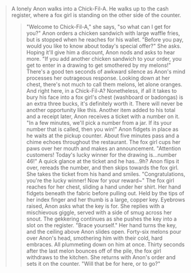 >A lonely Anon walks into a Chick-Fil-A.
>He walks up to the cash register, where a fox girl is standing on the other side of the counter.
>>"Welcome to Chick-Fil-A," she says, "so what can I get for you?"
>Anon orders a chicken sandwich with large waffle fries, but is stopped when he reaches for his wallet.
>>"Before you pay, would you like to know about today's special offer?" She asks.
>Hoping it'll give him a discount, Anon nods and asks to hear more.
>>"If you add another chicken sandwich to your order, you get to enter in a drawing to get smothered by my melons!"
>There's a good ten seconds of awkward silence as Anon's mind processes her outrageous response.
>Looking down at her chest, there's not much to call them melons, let alone oranges.
>And right here, in a Chick-Fil-A?
>Nonetheless, if all it takes to bury his face into a fox girl's chest (washboard or badongas) is an extra three bucks, it's definitely worth it.
>There will never be another opportunity like this. 
>Another item added to his total and a receipt later, Anon receives a ticket with a number on it.
>>"In a few minutes, we'll pick a number from a jar. If its your number that is called, then you win!"
>Anon fidgets in place as he waits at the pickup counter. 
>About five minutes pass and a chime echoes throughout the restaurant.
>The fox girl cups her paws over her mouth and makes an announcement.
>>"Attention customers! Today's lucky winner for the drawing is...number 46!"
>A quick glance at the ticket and he has...9h? 
>Anon flips it over, rereads the number, and then skips towards the fox girl.
>She takes the ticket from his hand and smiles.
>>"Congratulations, you're the lucky winner! Now for your reward~"
>The fox girl reaches for her chest, sliding a hand under her shirt.
>Her hand fidgets beneath the fabric before pulling out.
>Held by the tips of her index finger and her thumb is a large, copper key.
>Eyebrows raised, Anon asks what the key is for.
>She replies with a mischievous giggle, served with a side of smug across her snout.
>The gekkering continues as she pushes the key into a slot on the register.
>>"Brace yourself."
>Her hand turns the key, and the ceiling above Anon slides open.
>Forty-six melons pour over Anon's head, smothering him with their cold, hard embraces.
>All plummeting down on him at once.
>Thirty seconds after the last melon bounces off of the pile, the fox girl withdraws to the kitchen.
>She returns with Anon's order and sets it on the counter.
>>"Will that be for here, or to go?"
